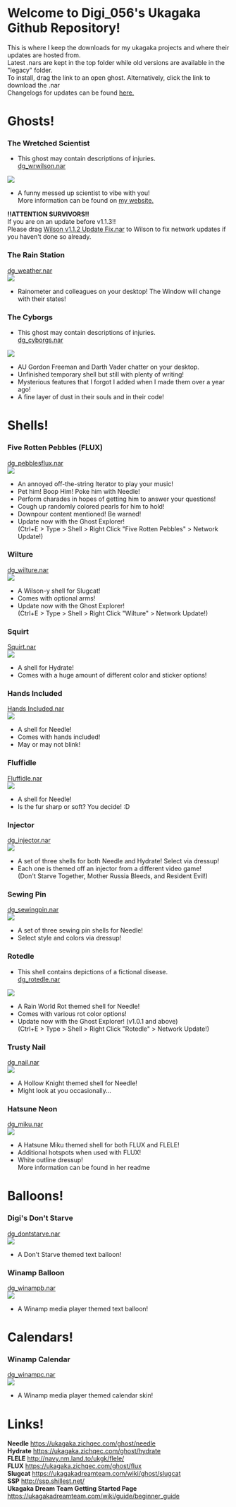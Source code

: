 # Welcome to Digi_056's Ukagaka Github Repository!<br>
This is where I keep the downloads for my ukagaka projects and where their updates are hosted from.<br>
Latest .nars are kept in the top folder while old versions are available in the "legacy" folder.<br>
To install, drag the link to an open ghost. Alternatively, click the link to download the .nar<br>
Changelogs for updates can be found [here.](https://github.com/Digibillcipher/UkagakaTime/blob/main/UPDATES.md)<br>

# Ghosts!

### The Wretched Scientist
* This ghost may contain descriptions of injuries.<br>
[dg_wrwilson.nar](https://raw.githubusercontent.com/Digibillcipher/UkagakaTime/main/dg_wrwlison%201.1.3.nar)<br>
<img src="https://raw.githubusercontent.com/Digibillcipher/UkagakaTime/main/img/wrwilson.gif">

* A funny messed up scientist to vibe with you!<br>
More information can be found on [my website.](https://digibillcipher.github.io/index_files/ukagaka.htm)<br>

**!!ATTENTION SURVIVORS!!**<br>
If you are on an update before v1.1.3!!<br>
Please drag [Wilson v1.1.2 Update Fix.nar](Wilson%20v1.1.2%20Update%20Fix.nar) to Wilson to fix network updates if you haven't done so already.

### The Rain Station
[dg_weather.nar](https://raw.githubusercontent.com/Digibillcipher/UkagakaTime/main/dg_weather%201.0.0.nar)<br>
<img src="https://raw.githubusercontent.com/Digibillcipher/UkagakaTime/main/img/weather.png">

* Rainometer and colleagues on your desktop! The Window will change with their states!

### The Cyborgs
* This ghost may contain descriptions of injuries.<br>
[dg_cyborgs.nar](https://raw.githubusercontent.com/Digibillcipher/UkagakaTime/main/dg_cyborgs.nar)<br>
<img src="https://raw.githubusercontent.com/Digibillcipher/UkagakaTime/main/img/cyborgs.png">

* AU Gordon Freeman and Darth Vader chatter on your desktop.
* Unfinished temporary shell but still with plenty of writing!
* Mysterious features that I forgot I added when I made them over a year ago!
* A fine layer of dust in their souls and in their code!

# Shells!

### Five Rotten Pebbles (FLUX)
[dg_pebblesflux.nar](https://raw.githubusercontent.com/Digibillcipher/UkagakaTime/main/dg_pebblesflux1.0.2.nar)<br>
<img src="https://raw.githubusercontent.com/Digibillcipher/UkagakaTime/main/img/pebblesflux.png">

* An annoyed off-the-string Iterator to play your music!
* Pet him! Boop Him! Poke him with Needle!
* Perform charades in hopes of getting him to answer your questions!
* Cough up randomly colored pearls for him to hold!
* Downpour content mentioned! Be warned!
* Update now with the Ghost Explorer!<br>
(Ctrl+E > Type > Shell > Right Click "Five Rotten Pebbles" > Network Update!)

### Wilture
[dg_wilture.nar](https://raw.githubusercontent.com/Digibillcipher/UkagakaTime/main/dg_wilture%201.0.0.nar)<br>
<img src="https://raw.githubusercontent.com/Digibillcipher/UkagakaTime/main/img/wilture.png">

* A Wilson-y shell for Slugcat!
* Comes with optional arms!
* Update now with the Ghost Explorer!<br>
(Ctrl+E > Type > Shell > Right Click "Wilture" > Network Update!)

### Squirt
[Squirt.nar](https://raw.githubusercontent.com/Digibillcipher/UkagakaTime/main/Squirt.nar)<br>
<img src="https://raw.githubusercontent.com/Digibillcipher/UkagakaTime/main/img/squirt.png">

* A shell for Hydrate! 
* Comes with a huge amount of different color and sticker options!

### Hands Included
[Hands Included.nar](https://raw.githubusercontent.com/Digibillcipher/UkagakaTime/main/Hands%20Included.nar)<br>
<img src="https://raw.githubusercontent.com/Digibillcipher/UkagakaTime/main/img/hands.png">

* A shell for Needle!
* Comes with hands included!
* May or may not blink!

### Fluffidle
[Fluffidle.nar](https://raw.githubusercontent.com/Digibillcipher/UkagakaTime/main/Fluffidle.nar)<br>
<img src="https://raw.githubusercontent.com/Digibillcipher/UkagakaTime/main/img/fluffidle.png">

* A shell for Needle!
* Is the fur sharp or soft? You decide! :D

### Injector
[dg_injector.nar](https://raw.githubusercontent.com/Digibillcipher/UkagakaTime/main/dg_injector.nar)<br>
<img src="https://raw.githubusercontent.com/Digibillcipher/UkagakaTime/main/img/injector.png">

* A set of three shells for both Needle and Hydrate! Select via dressup!
* Each one is themed off an injector from a different video game!<br>
(Don't Starve Together, Mother Russia Bleeds, and Resident Evil!)

### Sewing Pin
[dg_sewingpin.nar](https://raw.githubusercontent.com/Digibillcipher/UkagakaTime/main/dg_sewingpin.nar)<br>
<img src="https://raw.githubusercontent.com/Digibillcipher/UkagakaTime/main/img/sewingpin.png">

* A set of three sewing pin shells for Needle!
* Select style and colors via dressup!

### Rotedle
* This shell contains depictions of a fictional disease.<br>
[dg_rotedle.nar](https://raw.githubusercontent.com/Digibillcipher/UkagakaTime/main/dg_rotedle%201.0.1.nar)<br>
<img src="https://raw.githubusercontent.com/Digibillcipher/UkagakaTime/main/img/rotedle.png">

* A Rain World Rot themed shell for Needle!
* Comes with various rot color options!
* Update now with the Ghost Explorer! (v1.0.1 and above)<br>
(Ctrl+E > Type > Shell > Right Click "Rotedle" > Network Update!)

### Trusty Nail
[dg_nail.nar](https://raw.githubusercontent.com/Digibillcipher/UkagakaTime/main/dg_nail.nar)<br>
<img src="https://raw.githubusercontent.com/Digibillcipher/UkagakaTime/main/img/nail.png">

* A Hollow Knight themed shell for Needle!
* Might look at you occasionally...

### Hatsune Neon
[dg_miku.nar](https://raw.githubusercontent.com/Digibillcipher/UkagakaTime/main/dg_miku1.0.0.nar)<br>
<img src="https://raw.githubusercontent.com/Digibillcipher/UkagakaTime/main/img/miku.png">

* A Hatsune Miku themed shell for both FLUX and FLELE!
* Additional hotspots when used with FLUX!
* White outline dressup!<br>
More information can be found in her readme

# Balloons!

### Digi's Don't Starve
[dg_dontstarve.nar](https://raw.githubusercontent.com/Digibillcipher/UkagakaTime/main/dg_dontstarve%201.1.1.nar)<br>
<img src="https://raw.githubusercontent.com/Digibillcipher/UkagakaTime/main/img/dontstarve.png">

* A Don't Starve themed text balloon!

### Winamp Balloon
[dg_winampb.nar](https://raw.githubusercontent.com/Digibillcipher/UkagakaTime/main/dg_winampb.nar)<br>
<img src="https://raw.githubusercontent.com/Digibillcipher/UkagakaTime/refs/heads/main/img/winampb.png">

* A Winamp media player themed text balloon!

# Calendars!

### Winamp Calendar
[dg_winampc.nar](https://raw.githubusercontent.com/Digibillcipher/UkagakaTime/main/dg_winampc.nar)<br>
<img src="https://raw.githubusercontent.com/Digibillcipher/UkagakaTime/main/img/winampc.png">

* A Winamp media player themed calendar skin!

# Links!

**Needle**
https://ukagaka.zichqec.com/ghost/needle
<br>
**Hydrate**
https://ukagaka.zichqec.com/ghost/hydrate
<br>
**FLELE**
http://navy.nm.land.to/ukgk/flele/
<br>
**FLUX**
https://ukagaka.zichqec.com/ghost/flux
<br>
**Slugcat**
https://ukagakadreamteam.com/wiki/ghost/slugcat
<br>
**SSP**
http://ssp.shillest.net/
<br>
**Ukagaka Dream Team Getting Started Page**
https://ukagakadreamteam.com/wiki/guide/beginner_guide
